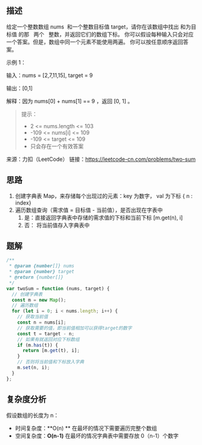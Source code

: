 ## 描述

给定一个整数数组 nums  和一个整数目标值 target，请你在该数组中找出 和为目标值 的那   两个   整数，并返回它们的数组下标。
你可以假设每种输入只会对应一个答案。但是，数组中同一个元素不能使用两遍。
你可以按任意顺序返回答案。

示例 1：

输入：nums = [2,7,11,15], target = 9

输出：[0,1]

解释：因为 nums[0] + nums[1] == 9 ，返回 [0, 1] 。

> 提示：
>
> - 2 <= nums.length <= 103
> - -109 <= nums[i] <= 109
> - -109 <= target <= 109
> - 只会存在一个有效答案

来源：力扣（LeetCode）
链接：https://leetcode-cn.com/problems/two-sum

## 思路

1. 创建字典表 Map，来存储每个出现过的元素：key 为数字， val 为下标 { n : index}
2. 遍历数组查询（需求值 = 目标值 - 当前值），是否出现在字表中
   1. 是：直接返回字典表中存储的需求值的下标和当前下标 [m.get(n), i]
   2. 否： 将当前值存入字典表中

## 题解

```js
/**
 * @param {number[]} nums
 * @param {number} target
 * @return {number[]}
 */
var twoSum = function (nums, target) {
  // 创建字典表
  const m = new Map();
  // 遍历数组
  for (let i = 0; i < nums.length; i++) {
    // 获取当前值
    const n = nums[i];
    // 获取需要的值，即当前值相加可以获得target的数字
    const t = target - n;
    // 如果有就返回对应下标数组
    if (m.has(t)) {
      return [m.get(t), i];
    }
    // 否则将当前值和下标放入字典
    m.set(n, i);
  }
};
```

## 复杂度分析

假设数组的长度为 n：

- 时间复杂度：**O(n) ** 在最坏的情况下需要遍历完整个数组
- 空间复杂度：**O(n-1)** 在最坏的情况字典表中需要存放 0（n-1）个数字
